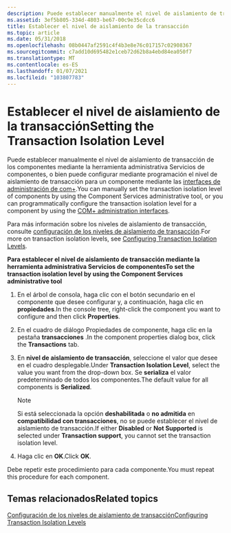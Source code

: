 ```yaml
---
description: Puede establecer manualmente el nivel de aislamiento de transacción de los componentes mediante la herramienta administrativa Servicios de componentes, o bien puede configurar mediante programación el nivel de aislamiento de transacción para un componente mediante las interfaces de administración de COM+.
ms.assetid: 3ef5b805-334d-4803-be67-00c9e35cdcc6
title: Establecer el nivel de aislamiento de la transacción
ms.topic: article
ms.date: 05/31/2018
ms.openlocfilehash: 08b0447af2591c4f4b3e8e76c017157c02908367
ms.sourcegitcommit: c7add10d695482e1ceb72d62b8a4ebd84ea050f7
ms.translationtype: MT
ms.contentlocale: es-ES
ms.lasthandoff: 01/07/2021
ms.locfileid: "103807783"
---
```

# <a name="setting-the-transaction-isolation-level"></a><span data-ttu-id="93568-103">Establecer el nivel de aislamiento de la transacción</span><span class="sxs-lookup"><span data-stu-id="93568-103">Setting the Transaction Isolation Level</span></span>

<span data-ttu-id="93568-104">Puede establecer manualmente el nivel de aislamiento de transacción de los componentes mediante la herramienta administrativa Servicios de componentes, o bien puede configurar mediante programación el nivel de aislamiento de transacción para un componente mediante las [interfaces de administración de com+](com--administration-interfaces.md).</span><span class="sxs-lookup"><span data-stu-id="93568-104">You can manually set the transaction isolation level of components by using the Component Services administrative tool, or you can programmatically configure the transaction isolation level for a component by using the [COM+ administration interfaces](com--administration-interfaces.md).</span></span>

<span data-ttu-id="93568-105">Para más información sobre los niveles de aislamiento de transacción, consulte [configuración de los niveles de aislamiento de transacción](configuring-transaction-isolation-levels.md).</span><span class="sxs-lookup"><span data-stu-id="93568-105">For more on transaction isolation levels, see [Configuring Transaction Isolation Levels](configuring-transaction-isolation-levels.md).</span></span>

<span data-ttu-id="93568-106">**Para establecer el nivel de aislamiento de transacción mediante la herramienta administrativa Servicios de componentes**</span><span class="sxs-lookup"><span data-stu-id="93568-106">**To set the transaction isolation level by using the Component Services administrative tool**</span></span>

1.  <span data-ttu-id="93568-107">En el árbol de consola, haga clic con el botón secundario en el componente que desee configurar y, a continuación, haga clic en **propiedades**.</span><span class="sxs-lookup"><span data-stu-id="93568-107">In the console tree, right-click the component you want to configure and then click **Properties**.</span></span>

2.  <span data-ttu-id="93568-108">En el cuadro de diálogo Propiedades de componente, haga clic en la pestaña **transacciones** .</span><span class="sxs-lookup"><span data-stu-id="93568-108">In the component properties dialog box, click the **Transactions** tab.</span></span>

3.  <span data-ttu-id="93568-109">En **nivel de aislamiento de transacción**, seleccione el valor que desee en el cuadro desplegable.</span><span class="sxs-lookup"><span data-stu-id="93568-109">Under **Transaction Isolation Level**, select the value you want from the drop-down box.</span></span> <span data-ttu-id="93568-110">Se **serializa** el valor predeterminado de todos los componentes.</span><span class="sxs-lookup"><span data-stu-id="93568-110">The default value for all components is **Serialized**.</span></span>

    > [!Note]  
    > <span data-ttu-id="93568-111">Si está seleccionada la opción **deshabilitada** o **no admitida** en **compatibilidad con transacciones**, no se puede establecer el nivel de aislamiento de transacción.</span><span class="sxs-lookup"><span data-stu-id="93568-111">If either **Disabled** or **Not Supported** is selected under **Transaction support**, you cannot set the transaction isolation level.</span></span>

     

4.  <span data-ttu-id="93568-112">Haga clic en **OK**.</span><span class="sxs-lookup"><span data-stu-id="93568-112">Click **OK**.</span></span>

<span data-ttu-id="93568-113">Debe repetir este procedimiento para cada componente.</span><span class="sxs-lookup"><span data-stu-id="93568-113">You must repeat this procedure for each component.</span></span>

## <a name="related-topics"></a><span data-ttu-id="93568-114">Temas relacionados</span><span class="sxs-lookup"><span data-stu-id="93568-114">Related topics</span></span>

<dl> <dt>

[<span data-ttu-id="93568-115">Configuración de los niveles de aislamiento de transacción</span><span class="sxs-lookup"><span data-stu-id="93568-115">Configuring Transaction Isolation Levels</span></span>](configuring-transaction-isolation-levels.md)
</dt> </dl>

 

 



